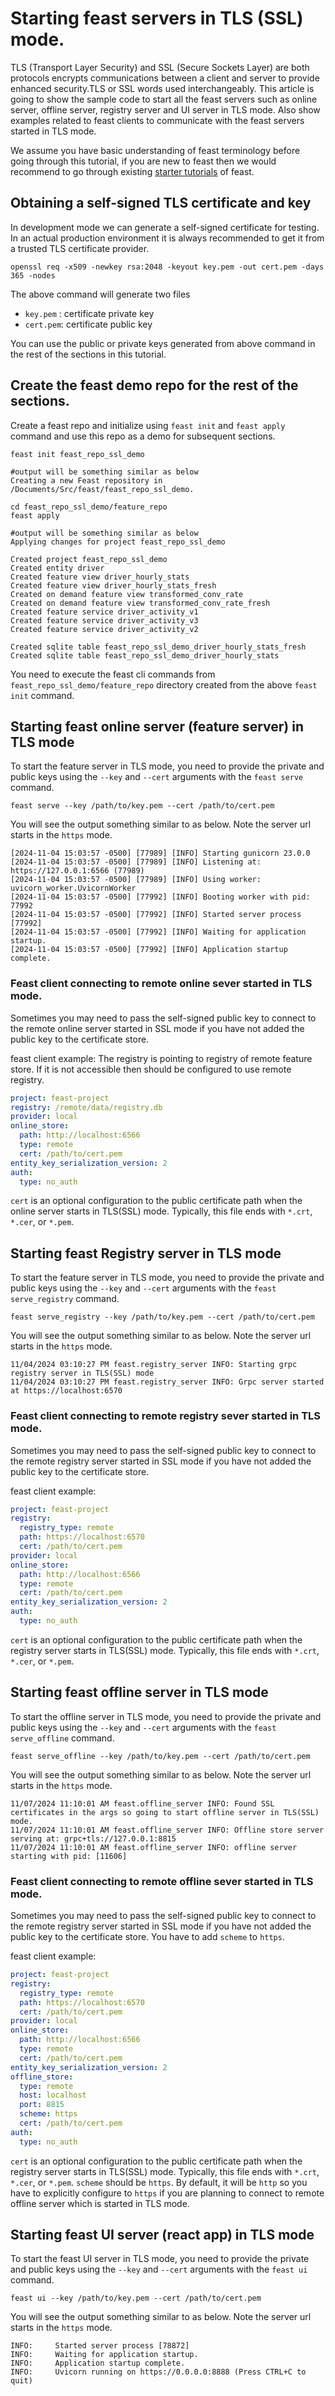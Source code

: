 # Starting feast servers in TLS (SSL) mode.
TLS (Transport Layer Security) and SSL (Secure Sockets Layer) are both protocols encrypts communications between a client and server to provide enhanced security.TLS or SSL words used interchangeably. 
This article is going to show the sample code to start all the feast servers such as online server, offline server, registry server and UI server in TLS mode. 
Also show examples related to feast clients to communicate with the feast servers started in TLS mode. 

We assume you have basic understanding of feast terminology before going through this tutorial, if you are new to feast then we would recommend to go through existing [starter tutorials](./../../examples) of feast.

## Obtaining a self-signed TLS certificate and key
In development mode we can generate a self-signed certificate for testing. In an actual production environment it is always recommended to get it from a trusted TLS certificate provider.

```shell
openssl req -x509 -newkey rsa:2048 -keyout key.pem -out cert.pem -days 365 -nodes
```

The above command will generate two files
* `key.pem` : certificate private key
* `cert.pem`: certificate public key

You can use the public or private keys generated from above command in the rest of the sections in this tutorial.

## Create the feast demo repo for the rest of the sections.
Create a feast repo and initialize using `feast init` and `feast apply` command and use this repo as a demo for subsequent sections.

```shell
feast init feast_repo_ssl_demo

#output will be something similar as below
Creating a new Feast repository in /Documents/Src/feast/feast_repo_ssl_demo.

cd feast_repo_ssl_demo/feature_repo
feast apply

#output will be something similar as below
Applying changes for project feast_repo_ssl_demo

Created project feast_repo_ssl_demo
Created entity driver
Created feature view driver_hourly_stats
Created feature view driver_hourly_stats_fresh
Created on demand feature view transformed_conv_rate
Created on demand feature view transformed_conv_rate_fresh
Created feature service driver_activity_v1
Created feature service driver_activity_v3
Created feature service driver_activity_v2

Created sqlite table feast_repo_ssl_demo_driver_hourly_stats_fresh
Created sqlite table feast_repo_ssl_demo_driver_hourly_stats
```

You need to execute the feast cli commands from  `feast_repo_ssl_demo/feature_repo` directory created from the above `feast init` command.

## Starting feast online server (feature server) in TLS mode
To start the feature server in TLS mode, you need to provide the private and public keys using the `--key` and `--cert` arguments with the `feast serve` command.

```shell
feast serve --key /path/to/key.pem --cert /path/to/cert.pem
```
You will see the output something similar to as below. Note the server url starts in the `https` mode.

```shell
[2024-11-04 15:03:57 -0500] [77989] [INFO] Starting gunicorn 23.0.0
[2024-11-04 15:03:57 -0500] [77989] [INFO] Listening at: https://127.0.0.1:6566 (77989)
[2024-11-04 15:03:57 -0500] [77989] [INFO] Using worker: uvicorn_worker.UvicornWorker
[2024-11-04 15:03:57 -0500] [77992] [INFO] Booting worker with pid: 77992
[2024-11-04 15:03:57 -0500] [77992] [INFO] Started server process [77992]
[2024-11-04 15:03:57 -0500] [77992] [INFO] Waiting for application startup.
[2024-11-04 15:03:57 -0500] [77992] [INFO] Application startup complete.
```


### Feast client connecting to remote online sever started in TLS mode.

Sometimes you may need to pass the self-signed public key to connect to the remote online server started in SSL mode if you have not added the public key to the certificate store.

feast client example:
The registry is pointing to registry of remote feature store. If it is not accessible then should be configured to use remote registry.

```yaml
project: feast-project
registry: /remote/data/registry.db
provider: local
online_store:
  path: http://localhost:6566
  type: remote
  cert: /path/to/cert.pem
entity_key_serialization_version: 2
auth:
  type: no_auth
```


`cert` is an optional configuration to the public certificate path when the online server starts in TLS(SSL) mode. Typically, this file ends with `*.crt`, `*.cer`, or `*.pem`.

## Starting feast Registry server in TLS mode
To start the feature server in TLS mode, you need to provide the private and public keys using the `--key` and `--cert` arguments with the `feast serve_registry` command.

```shell
feast serve_registry --key /path/to/key.pem --cert /path/to/cert.pem
```
You will see the output something similar to as below. Note the server url starts in the `https` mode.

```shell
11/04/2024 03:10:27 PM feast.registry_server INFO: Starting grpc registry server in TLS(SSL) mode
11/04/2024 03:10:27 PM feast.registry_server INFO: Grpc server started at https://localhost:6570
```

### Feast client connecting to remote registry sever started in TLS mode.

Sometimes you may need to pass the self-signed public key to connect to the remote registry server started in SSL mode if you have not added the public key to the certificate store.

feast client example:

```yaml
project: feast-project
registry:
  registry_type: remote
  path: https://localhost:6570
  cert: /path/to/cert.pem
provider: local
online_store:
  path: http://localhost:6566
  type: remote
  cert: /path/to/cert.pem
entity_key_serialization_version: 2
auth:
  type: no_auth
```

`cert` is an optional configuration to the public certificate path when the registry server starts in TLS(SSL) mode. Typically, this file ends with `*.crt`, `*.cer`, or `*.pem`.

## Starting feast offline server in TLS mode

To start the offline server in TLS mode, you need to provide the private and public keys using the `--key` and `--cert` arguments with the `feast serve_offline` command.

```shell
feast serve_offline --key /path/to/key.pem --cert /path/to/cert.pem
```
You will see the output something similar to as below. Note the server url starts in the `https` mode.

```shell
11/07/2024 11:10:01 AM feast.offline_server INFO: Found SSL certificates in the args so going to start offline server in TLS(SSL) mode.
11/07/2024 11:10:01 AM feast.offline_server INFO: Offline store server serving at: grpc+tls://127.0.0.1:8815
11/07/2024 11:10:01 AM feast.offline_server INFO: offline server starting with pid: [11606]
```

### Feast client connecting to remote offline sever started in TLS mode.

Sometimes you may need to pass the self-signed public key to connect to the remote registry server started in SSL mode if you have not added the public key to the certificate store.
You have to add `scheme` to `https`.

feast client example:

```yaml
project: feast-project
registry:
  registry_type: remote
  path: https://localhost:6570
  cert: /path/to/cert.pem
provider: local
online_store:
  path: http://localhost:6566
  type: remote
  cert: /path/to/cert.pem
entity_key_serialization_version: 2
offline_store:
  type: remote
  host: localhost
  port: 8815
  scheme: https
  cert: /path/to/cert.pem
auth:
  type: no_auth
```

`cert` is an optional configuration to the public certificate path when the registry server starts in TLS(SSL) mode. Typically, this file ends with `*.crt`, `*.cer`, or `*.pem`.
`scheme` should be `https`. By default, it will be `http` so you have to explicitly configure to `https` if you are planning to connect to remote offline server which is started in TLS mode.

## Starting feast UI server (react app) in TLS mode
To start the feast UI server in TLS mode, you need to provide the private and public keys using the `--key` and `--cert` arguments with the `feast ui` command.

```shell
feast ui --key /path/to/key.pem --cert /path/to/cert.pem
```
You will see the output something similar to as below. Note the server url starts in the `https` mode.

```shell
INFO:     Started server process [78872]
INFO:     Waiting for application startup.
INFO:     Application startup complete.
INFO:     Uvicorn running on https://0.0.0.0:8888 (Press CTRL+C to quit)
```
